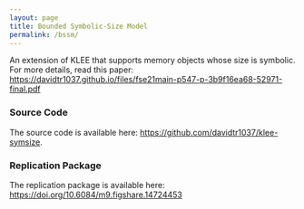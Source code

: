 ```yaml
---
layout: page
title: Bounded Symbolic-Size Model
permalink: /bssm/
---
```


An extension of KLEE that supports memory objects whose size is symbolic.
For more details, read this paper: <https://davidtr1037.github.io/files/fse21main-p547-p-3b9f16ea68-52971-final.pdf>

### Source Code
The source code is available here: <https://github.com/davidtr1037/klee-symsize>.

### Replication Package
The replication package is available here: <https://doi.org/10.6084/m9.figshare.14724453>
